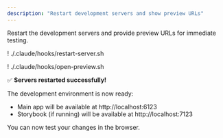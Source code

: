 ```yaml
---
description: "Restart development servers and show preview URLs"
---
```


Restart the development servers and provide preview URLs for immediate testing.

! ./.claude/hooks/restart-server.sh

! ./.claude/hooks/open-preview.sh

✅ **Servers restarted successfully!**

The development environment is now ready:
- Main app will be available at http://localhost:6123
- Storybook (if running) will be available at http://localhost:7123

You can now test your changes in the browser.